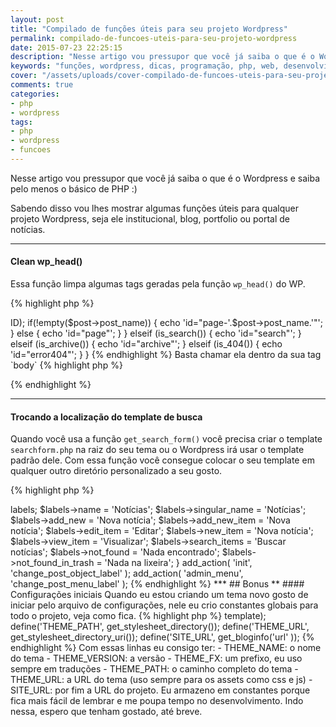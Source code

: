 ```yaml
---
layout: post
title: "Compilado de funções úteis para seu projeto Wordpress"
permalink: compilado-de-funcoes-uteis-para-seu-projeto-wordpress
date: 2015-07-23 22:25:15
description: "Nesse artigo vou pressupor que você já saiba o que é o Wordpress e saiba pelo menos o básico de PHP"
keywords: "funções, wordpress, dicas, programação, php, web, desenvolvimento"
cover: "/assets/uploads/cover-compilado-de-funcoes-uteis-para-seu-projeto-wordpress.jpg"
comments: true
categories:
- php
- wordpress
tags:
- php
- wordpress
- funcoes
---
```


Nesse artigo vou pressupor que você já saiba o que é o Wordpress e saiba pelo menos o básico de PHP :)

Sabendo disso vou lhes mostrar algumas funções úteis para qualquer projeto Wordpress, seja ele institucional, blog, portfolio ou portal de notícias.

***

#### Clean wp_head()

Essa função limpa algumas tags geradas pela função `wp_head()` do WP.

{% highlight php %}
<?php
function head_cleanup() {
  remove_action('wp_head', 'feed_links_extra', 3); // Category feeds.
  remove_action('wp_head', 'feed_links', 2); // Post and comment feeds.
  remove_action('wp_head', 'rsd_link'); // EditURI link.
  remove_action('wp_head', 'wlwmanifest_link'); // Windows live writer.
  remove_action('wp_head', 'index_rel_link'); // Index link.
  remove_action('wp_head', 'parent_post_rel_link', 10, 0); // Previous link.
  remove_action('wp_head', 'start_post_rel_link', 10, 0); // Start link.
  remove_action('wp_head', 'adjacent_posts_rel_link_wp_head', 10, 0); // Links for adjacent posts.
  remove_action('wp_head', 'wp_generator'); // WP version.
}

add_action('init', 'head_cleanup');
{% endhighlight %}

***

#### Remover CSS default da galeria

Essa pequena linha com a função `add_filter()` do wordpress remove o CSS padrão gerado pelo Wordpress para a galeria que é inserida dentro do editor.

{% highlight php %}
<?php
/**
 * Remove injected CSS from gallery.
 */
add_filter('use_default_gallery_style', '__return_false');
{% endhighlight %}

***

#### Painel pais clean

Se você quer um painel administrativo mais limpo basta usar a linhas abaixo.

{% highlight php %}
<?php
/**
 * Remove widgets dashboard.
 */
function admin_remove_dashboard_widgets() {
  remove_meta_box('dashboard_right_now', 'dashboard', 'normal');
  remove_meta_box('dashboard_recent_comments', 'dashboard', 'normal');
  remove_meta_box('dashboard_quick_press', 'dashboard', 'side');
  remove_meta_box('dashboard_incoming_links', 'dashboard', 'normal');
  remove_meta_box('dashboard_plugins', 'dashboard', 'normal');
  remove_meta_box('dashboard_primary', 'dashboard', 'side');
  remove_meta_box('dashboard_secondary', 'dashboard', 'side');
  remove_meta_box('dashboard_recent_drafts', 'dashboard', 'side');

  // Yoast's SEO Plugin Widget
  remove_meta_box('yoast_db_widget', 'dashboard', 'normal');
}

add_action('wp_dashboard_setup', 'admin_remove_dashboard_widgets');
{% endhighlight %}

Você também pode remover o painel de "Bem vindo" padrão do Wordpress com as linhas abaixo.

{% highlight php %}
<?php
/**
 * Remove Welcome Panel.
 */
remove_action('welcome_panel', 'wp_welcome_panel');
{% endhighlight %}

***

#### Adicione um ID na tag `body`

Pra alguns essa função pode ser bem útl... ou não.

{% highlight php %}
<?php
/**
 * The body ID
 */
function add_body_id() {
  global $post;

  if (is_home()) {
    echo 'id="home"';
  } elseif (is_single()) {
    echo 'id="single"';
  } elseif (is_page()) {

    $post = get_post($post->ID);
    if(!empty($post->post_name)) {
      echo 'id="page-'.$post->post_name.'"';
    } else {
      echo 'id="page"';
    }

  } elseif (is_search()) {
    echo 'id="search"';
  } elseif (is_archive()) {
    echo 'id="archive"';
  } elseif (is_404()) {
    echo 'id="error404"';
  }
}
{% endhighlight %}

Basta chamar ela dentro da sua tag `body`

{% highlight php %}
<body id="<?php add_body_id() ?>">
{% endhighlight %}

***

#### Trocando a localização do template de busca

Quando você usa a função `get_search_form()` você precisa criar o template `searchform.php` na raiz do seu tema ou o Wordpress irá usar o template padrão dele. Com essa função você consegue colocar o seu template em qualquer outro diretório personalizado a seu gosto.

{% highlight php %}
<?php
/*
 * change get_search_form
 * */
function my_custom_get_search_form() {
  $form = '';
  locate_template('/templates/searchform.php', true, false);
  return $form;
}
add_filter('get_search_form', 'my_custom_get_search_form');
{% endhighlight %}

***

#### Adicionar Google Analytics no footer

Essa função tem um escript global do GA junto com os scripts chamados pela função `wp_footer()`. Mas antes você precisa definir uma constante de configuração chamada `define(GOOGLE_ANALYTICS_ID, 'UA-12345678-9')` antes de chamar a função.

{% highlight php %}
<?php
/**
 * Script for Google Analytics on wp_footer
 */
function add_google_analytics() {
?>
<script type="text/javascript">
  var _gaq = _gaq || [];
  _gaq.push(['_setAccount', '<?php echo GOOGLE_ANALYTICS_ID ?>']);
  _gaq.push(['_trackPageview']);

  (function() {
    var ga = document.createElement('script'); ga.type = 'text/javascript'; ga.async = true;
    ga.src = ('https:' == document.location.protocol ? 'https://ssl' : 'http://www') + '.google-analytics.com/ga.js';
    var s = document.getElementsByTagName('script')[0]; s.parentNode.insertBefore(ga, s);
  })();
</script>
<?php
}

if (defined('GOOGLE_ANALYTICS_ID')) {
  add_action('wp_footer', 'add_google_analytics', 20);
}
{% endhighlight %}

***

#### Trocar a label de "Posts" para "Notícias"

Com essas duas funções você consigurá alterar as labels de "Posts", "Categorias" e "Tags" padrões do Wordpress para qualquer nome que você desejar.

{% highlight php %}
<?php
/**
 * Change blog labels "Posts" to "Notícias"
 **/
function change_post_menu_label() {
  global $menu;
  global $submenu;
  $menu[5][0]                 = 'Notícias';
  $submenu['edit.php'][5][0]  = 'Notícias';
  $submenu['edit.php'][10][0] = 'Nova notícia';
  // $submenu['edit.php'][15][0] = 'Status'; # alterar label de Categoria
  // $submenu['edit.php'][16][0] = 'Labels'; # alterar label de Tags
  echo '';
}

function change_post_object_label() {
  global $wp_post_types;
  $labels = &$wp_post_types['post']->labels;

  $labels->name               = 'Notícias';
  $labels->singular_name      = 'Notícias';
  $labels->add_new            = 'Nova notícia';
  $labels->add_new_item       = 'Nova notícia';
  $labels->edit_item          = 'Editar';
  $labels->new_item           = 'Nova notícia';
  $labels->view_item          = 'Visualizar';
  $labels->search_items       = 'Buscar notícias';
  $labels->not_found          = 'Nada encontrado';
  $labels->not_found_in_trash = 'Nada na lixeira';
}

add_action( 'init', 'change_post_object_label' );
add_action( 'admin_menu', 'change_post_menu_label' );
{% endhighlight %}


***

## Bonus **

#### Configurações iniciais

Quando eu estou criando um tema novo gosto de iniciar pelo arquivo de configurações, nele eu crio constantes globais para todo o projeto, veja como fica.

{% highlight php %}
<?php
/**
 *  Definitions
 */
$the_theme = wp_get_theme();
define('THEME_NAME', $the_theme['Name']);
define('THEME_VERSION', $the_theme['Version']);
define('THEME_FX', $the_theme->template);
define('THEME_PATH', get_stylesheet_directory());
define('THEME_URL', get_stylesheet_directory_uri());
define('SITE_URL', get_bloginfo('url' ));
{% endhighlight %}

Com essas linhas eu consigo ter:

  - THEME_NAME: o nome do tema
  - THEME_VERSION: a versão
  - THEME_FX: um prefixo, eu uso sempre em traduções
  - THEME_PATH: o caminho completo do tema
  - THEME_URL: a URL do tema (uso sempre para os assets como css e js)
  - SITE_URL: por fim a URL do projeto.

Eu armazeno em constantes porque fica mais fácil de lembrar e me poupa tempo no desenvolvimento.

Indo nessa, espero que tenham gostado, até breve.
